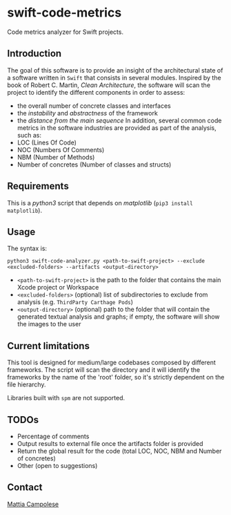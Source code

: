 # swift-code-metrics

Code metrics analyzer for Swift projects.

## Introduction

The goal of this software is to provide an insight of the architectural state of a software written in `Swift` that consists in several modules. 
Inspired by the book of Robert C. Martin, _Clean Architecture_, the software will scan the project to identify the different components in order to assess:
- the overall number of concrete classes and interfaces
- the _instability_ and _abstractness_ of the framework
- the _distance from the main sequence_
In addition, several common code metrics in the software industries are provided as part of the analysis, such as:
- LOC (Lines Of Code)
- NOC (Numbers Of Comments)
- NBM (Number of Methods)
- Number of concretes (Number of classes and structs)

## Requirements

This is a _python3_ script that depends on _matplotlib_ (`pip3 install matplotlib`).

## Usage

The syntax is:

`python3 swift-code-analyzer.py <path-to-swift-project> --exclude <excluded-folders> --artifacts <output-directory>`

- `<path-to-swift-project>` is the path to the folder that contains the main Xcode project or Workspace
- `<excluded-folders>` (optional) list of subdirectories to exclude from analysis (e.g. `ThirdParty Carthage Pods`)
- `<output-directory>` (optional) path to the folder that will contain the generated textual analysis and graphs; if empty, the software will show the images to the user

## Current limitations

This tool is designed for medium/large codebases composed by different frameworks. The script will scan the directory and it will identify the frameworks by the name of the 'root' folder, so it's strictly dependent on the file hierarchy.

Libraries built with `spm` are not supported.

## TODOs

- Percentage of comments
- Output results to external file once the artifacts folder is provided
- Return the global result for the code (total LOC, NOC, NBM and Number of concretes)
- Other (open to suggestions)

## Contact

[Mattia Campolese](https://www.linkedin.com/in/matcamp/)
